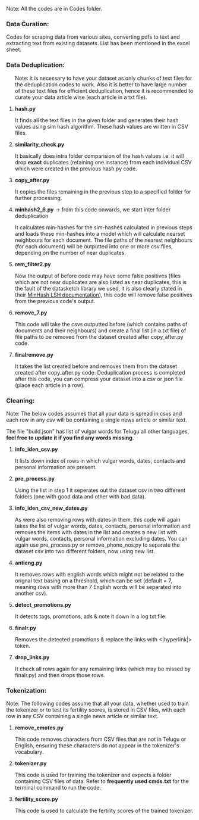 <p>Note: All the codes are in Codes folder.</p>
<h3>Data Curation:</h3>
<p>Codes for scraping data from various sites, converting pdfs to text and extracting text from existing datasets. List has been mentioned in the excel sheet.</p>

<h3>Data Deduplication:</h3>
<ol>
  <p>Note: it is necessary to have your dataset as only chunks of text files for the deduplication codes to work. Also it is better to have large number of these text files for efficient deduplication, hence it is recommended to curate your data article wise (each article in a txt file). </p>
  <li><strong>hash.py</strong></li>
  <p>It finds all the text files in the given folder and generates their hash values using sim hash algorithm. These hash values are written in CSV files.</p>
  <li><strong>similarity_check.py</strong></li>
  <p>It basically does intra folder comparision of the hash values i.e. it will drop <strong>exact</strong> duplicates (retaining one instance) from each individual CSV which were created in the previous hash.py code.</p>
  <li><strong>copy_after.py</strong></li>
  <p>It copies the files remaining in the previous step to a specified folder for further processing.</p>
  <li><strong>minhash2_6.py</strong> -> from this code onwards, we start inter folder deduplication</li>
  <p>It calculates min-hashes for the sim-hashes calculated in previous steps and loads these min-hashes into a model which will calculate nearset neighbours for each document. The file paths of the nearest neighbours (for each document) will be outputted into one or more csv files, depending on the number of near duplicates.</p>
  <li><strong>rem_filter2.py</strong></li>
  <p>Now the output of before code may have some false positives (files which are not near duplicates are also listed as near duplicates, this is the fault of the datasketch library we used, it is also clearly stated in their <a href="https://ekzhu.com/datasketch/lsh.html#">MinHash LSH documentation</a>), this code will remove false positives from the previous code's output.</p>
  <li><strong>remove_7.py</strong></li>
  <p>This code will take the csvs outputted before (which contains paths of documents and their neighbours) and create a final list (in a txt file) of file paths to be removed from the dataset created after copy_after.py code. </p>
  <li><strong>finalremove.py</strong></li>
  <p>It takes the list created before and removes them from the dataset created after copy_after.py code. Deduplication process is completed after this code, you can compress your dataset into a csv or json file (place each article in a row).</p>
</ol>

<h3>Cleaning:</h3>
<p>Note: The below codes assumes that all your data is spread in csvs and each row in any csv will be containing a single news article or similar text.</p>
<p>The file "build.json" has list of vulgar words for Telugu all other languages, <strong>feel free to update it if you find any words missing</strong>.</p>
<ol>
  <li><strong>info_iden_csv.py</strong></li>
  <p>It lists down index of rows in which vulgar words, dates, contacts and personal information are present.</p>
  <li><strong>pre_process.py</strong></li>
  <p>Using the list in step 1 it seperates out the dataset csv in two different folders (one with good data and other with bad data).</p>
  <li><strong>info_iden_csv_new_dates.py</strong></li>
  <p>As were also removing rows with dates in them, this code will again takes the list of vulgar words, dates, contacts, personal information and removes the items with dates in the list and creates a new list with vulgar words, contacts, personal information excluding dates. You can again use pre_process.py or remove_phone_nos.py to separate the dataset csv into two different folders, now using new list.</p>
  <li><strong>antieng.py</strong></li>
  <p>It removes rows with english words which might not be related to the orignal text basing on a threshold, which can be set (default = 7, meaning rows with more than 7 English words will be separated into another csv).</p>
  <li><strong>detect_promotions.py</strong></li>
  <p>It detects tags, promotions, ads & note it down in a log txt file.</p>
  <li><strong>finalr.py</strong></li>
  <p>Removes the detected promotions & replace the links with <|hyperlink|> token.</p>
  <li><strong>drop_links.py</strong></li>
  <p>It check all rows again for any remaining links (which may be missed by finalr.py) and then drops those rows.</p>
  
</ol>

<h3>Tokenization:</h3>
<p>Note: The following codes assume that all your data, whether used to train the tokenizer or to test its fertility scores, is stored in CSV files, with each row in any CSV containing a single news article or similar text.</p>
<ol>
  <li><strong>remove_emotes.py</strong></li>
  <p>This code removes characters from CSV files that are not in Telugu or English, ensuring these characters do not appear in the tokenizer's vocabulary.</p>
  <li><strong>tokenizer.py</strong></li>
  <p>This code is used for training the tokenizer and expects a folder containing CSV files of data. Refer to <strong>frequently used cmds.txt</strong> for the terminal command to run the code.</p>
  <li><strong>fertility_score.py</strong></li>
  <p>This code is used to calculate the fertility scores of the trained tokenizer.</p>
  
</ol>


